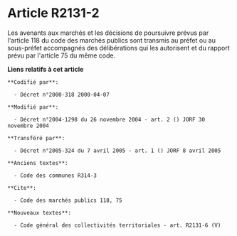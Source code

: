 # Article R2131-2

Les avenants aux marchés et les décisions de poursuivre prévus par l'article 118 du code des marchés publics sont transmis au
préfet ou au sous-préfet accompagnés des délibérations qui les autorisent et du rapport prévu par l'article 75 du même code.

**Liens relatifs à cet article**

	**Codifié par**:

	  - Décret n°2000-318 2000-04-07

	**Modifié par**:

	  - Décret n°2004-1298 du 26 novembre 2004 - art. 2 () JORF 30 novembre 2004

	**Transféré par**:

	  - Décret n°2005-324 du 7 avril 2005 - art. 1 () JORF 8 avril 2005

	**Anciens textes**:

	  - Code des communes R314-3

	**Cite**:

	  - Code des marchés publics 118, 75

	**Nouveaux textes**:

	  - Code général des collectivités territoriales - art. R2131-6 (V)
